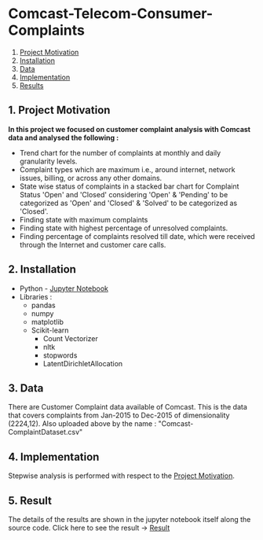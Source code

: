 # Comcast-Telecom-Consumer-Complaints

1. [Project Motivation](#ProjectMotivation)
2. [Installation](#installation)
3. [Data](#data)
4. [Implementation](#model)
5. [Results](#results)

## 1. Project Motivation <a name="ProjectMotivation"></a> 

**In this project we focused on customer complaint analysis with Comcast data and analysed the following :**
- Trend chart for the number of complaints at monthly and daily granularity levels.
- Complaint types which are maximum i.e., around internet, network issues, billing, or across any other domains.
- State wise status of complaints in a stacked bar chart for Complaint Status 'Open' and 'Closed' considering 'Open' & 'Pending' to be categorized as 'Open' and 'Closed' & 'Solved' to be categorized as 'Closed'. 
- Finding state with maximum complaints
- Finding state with highest percentage of unresolved complaints.
- Finding percentage of complaints resolved till date, which were received through the Internet and customer care calls.

## 2. Installation <a name="installation"></a>

- Python - [Jupyter Notebook](https://jupyter.org)
- Libraries :
  - pandas
  - numpy
  - matplotlib
  - Scikit-learn
     - Count Vectorizer
     - nltk
     - stopwords
     - LatentDirichletAllocation
  
## 3. Data<a name="data"></a> 

There are Customer Complaint data available of Comcast. This is the data that covers complaints from Jan-2015 to Dec-2015 of dimensionality (2224,12).
Also uploaded above by the name : "Comcast-ComplaintDataset.csv"


## 4. Implementation <a name="model"></a> 
Stepwise analysis is performed with respect to the [Project Motivation](#ProjectMotivation).

## 5. Result<a name="results"></a>
The details of the results are shown in the jupyter notebook itself along the source code. Click here to see the result -> [Result](https://github.com/piyushkumar08/Comcast-Telecom-Consumer-Complaints/blob/main/Comcast-Customer_Complaint_Analysis.ipynb) 
